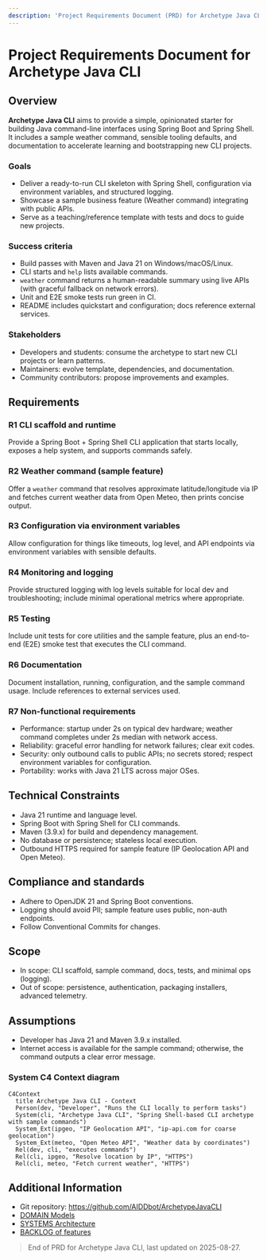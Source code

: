 ```yaml
---
description: 'Project Requirements Document (PRD) for Archetype Java CLI'
---
```


# Project Requirements Document for Archetype Java CLI

## Overview

**Archetype Java CLI** aims to provide a simple, opinionated starter for building Java command-line interfaces using Spring Boot and Spring Shell. It includes a sample weather command, sensible tooling defaults, and documentation to accelerate learning and bootstrapping new CLI projects.

### Goals 

- Deliver a ready-to-run CLI skeleton with Spring Shell, configuration via environment variables, and structured logging.
- Showcase a sample business feature (Weather command) integrating with public APIs.
- Serve as a teaching/reference template with tests and docs to guide new projects.

### Success criteria

- Build passes with Maven and Java 21 on Windows/macOS/Linux.
- CLI starts and `help` lists available commands.
- `weather` command returns a human-readable summary using live APIs (with graceful fallback on network errors).
- Unit and E2E smoke tests run green in CI.
- README includes quickstart and configuration; docs reference external services.

### Stakeholders

- Developers and students: consume the archetype to start new CLI projects or learn patterns.
- Maintainers: evolve template, dependencies, and documentation.
- Community contributors: propose improvements and examples.

## Requirements

### R1 CLI scaffold and runtime

Provide a Spring Boot + Spring Shell CLI application that starts locally, exposes a help system, and supports commands safely.

### R2 Weather command (sample feature)

Offer a `weather` command that resolves approximate latitude/longitude via IP and fetches current weather data from Open Meteo, then prints concise output.

### R3 Configuration via environment variables

Allow configuration for things like timeouts, log level, and API endpoints via environment variables with sensible defaults.

### R4 Monitoring and logging

Provide structured logging with log levels suitable for local dev and troubleshooting; include minimal operational metrics where appropriate.

### R5 Testing

Include unit tests for core utilities and the sample feature, plus an end-to-end (E2E) smoke test that executes the CLI command.

### R6 Documentation

Document installation, running, configuration, and the sample command usage. Include references to external services used.

### R7 Non-functional requirements

- Performance: startup under 2s on typical dev hardware; weather command completes under 2s median with network access.
- Reliability: graceful error handling for network failures; clear exit codes.
- Security: only outbound calls to public APIs; no secrets stored; respect environment variables for configuration.
- Portability: works with Java 21 LTS across major OSes.

## Technical Constraints

- Java 21 runtime and language level.
- Spring Boot with Spring Shell for CLI commands.
- Maven (3.9.x) for build and dependency management.
- No database or persistence; stateless local execution.
- Outbound HTTPS required for sample feature (IP Geolocation API and Open Meteo).

## Compliance and standards

- Adhere to OpenJDK 21 and Spring Boot conventions.
- Logging should avoid PII; sample feature uses public, non-auth endpoints.
- Follow Conventional Commits for changes.

## Scope

- In scope: CLI scaffold, sample command, docs, tests, and minimal ops (logging).
- Out of scope: persistence, authentication, packaging installers, advanced telemetry.

## Assumptions

- Developer has Java 21 and Maven 3.9.x installed.
- Internet access is available for the sample command; otherwise, the command outputs a clear error message.

### System C4 Context diagram

```mermaid
C4Context
  title Archetype Java CLI - Context
  Person(dev, "Developer", "Runs the CLI locally to perform tasks")
  System(cli, "Archetype Java CLI", "Spring Shell-based CLI archetype with sample commands")
  System_Ext(ipgeo, "IP Geolocation API", "ip-api.com for coarse geolocation")
  System_Ext(meteo, "Open Meteo API", "Weather data by coordinates")
  Rel(dev, cli, "executes commands")
  Rel(cli, ipgeo, "Resolve location by IP", "HTTPS")
  Rel(cli, meteo, "Fetch current weather", "HTTPS")
```

## Additional Information

- Git repository: https://github.com/AIDDbot/ArchetypeJavaCLI
- [DOMAIN Models](./DOMAIN.md)
- [SYSTEMS Architecture](./SYSTEMS.md)
- [BACKLOG of features](./BACKLOG.md)

> End of PRD for Archetype Java CLI, last updated on 2025-08-27.
